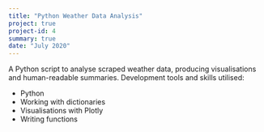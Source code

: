 ```yaml
---
title: "Python Weather Data Analysis"
project: true
project-id: 4
summary: true
date: "July 2020"
---
```


A Python script to analyse scraped weather data, producing visualisations and human-readable summaries. Development tools and skills utilised: 
- Python
-  Working with dictionaries
- Visualisations with Plotly
- Writing functions
